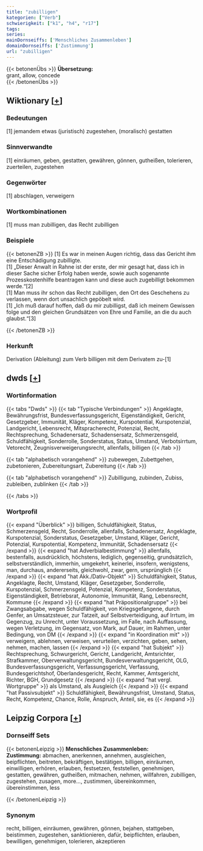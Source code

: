 ```yaml
---
title: "zubilligen"
kategorien: ["Verb"]
schwierigkeit: ["k1", "h4", "r17"]
tags:
series:
mainDornseiffs: ['Menschliches Zusammenleben']
domainDornseiffs: ['Zustimmung']
url: "zubilligen"
---
```


{{< betonenÜbs >}}
**Übersetzung:**  
grant, allow, concede  
{{< /betonenÜbs >}}

## Wiktionary [[+](https://de.wiktionary.org/wiki/zubilligen)]

### Bedeutungen
[1] jemandem etwas (juristisch) zugestehen, (moralisch) gestatten  

### Sinnverwandte
[1] einräumen, geben, gestatten, gewähren, gönnen, gutheißen, tolerieren, zuerteilen, zugestehen  

### Gegenwörter
[1] abschlagen, verweigern  

### Wortkombinationen
[1] muss man zubilligen, das Recht zubilligen  

### Beispiele
{{< betonenZB >}}
[1] Es war in meinen Augen richtig, dass das Gericht ihm eine Entschädigung zubilligte.  
[1] „Dieser Anwalt in Rahne ist der erste, der mir gesagt hat, dass ich in dieser Sache sicher Erfolg haben werde, sowie auch sogenannte Prozesskostenhilfe beantragen kann und diese auch zugebilligt bekommen werde.“[2]  
[1] Man muss ihr schon das Recht zubilligen, den Ort des Geschehens zu verlassen, wenn dort unsachlich gepöbelt wird.  
[1] „Ich muß darauf hoffen, daß du mir zubilligst, daß ich meinem Gewissen folge und den gleichen Grundsätzen von Ehre und Familie, an die du auch glaubst.“[3]  

{{< /betonenZB >}}
### Herkunft
Derivation (Ableitung) zum Verb billigen mit dem Derivatem zu-[1]  



## dwds [[+](https://www.dwds.de/wb/zubilligen)]

### Wortinformation
{{< tabs "Dwds" >}}
{{< tab "Typische Verbindungen" >}}
Angeklagte, Bewährungsfrist, Bundesverfassungsgericht, Eigenständigkeit, Gericht, Gesetzgeber, Immunität, Kläger, Kompetenz, Kurspotential, Kurspotenzial, Landgericht, Lebensrecht, Mitspracherecht, Potenzial, Recht, Rechtsprechung, Schadenersatz, Schadensersatz, Schmerzensgeld, Schuldfähigkeit, Sonderrolle, Sonderstatus, Status, Umstand, Verbotsirrtum, Vetorecht, Zeugnisverweigerungsrecht, allenfalls, billigen
{{< /tab >}}

{{< tab "alphabetisch vorangehend" >}}
zubewegen, Zubettgehen, zubetonieren, Zubereitungsart, Zubereitung
{{< /tab >}}

{{< tab "alphabetisch vorangehend" >}}
Zubilligung, zubinden, Zubiss, zubleiben, zublinken
{{< /tab >}}

{{< /tabs >}}

### Wortprofil
{{< expand "Überblick" >}} billigen, Schuldfähigkeit, Status, Schmerzensgeld, Recht, Sonderrolle, allenfalls, Schadenersatz, Angeklagte, Kurspotenzial, Sonderstatus, Gesetzgeber, Umstand, Kläger, Gericht, Potenzial, Kurspotential, Kompetenz, Immunität, Schadensersatz {{< /expand >}}
{{< expand "hat Adverbialbestimmung" >}} allenfalls, bestenfalls, ausdrücklich, höchstens, lediglich, gegenseitig, grundsätzlich, selbstverständlich, immerhin, umgekehrt, keinerlei, insofern, wenigstens, man, durchaus, andererseits, gleichwohl, zwar, gern, ursprünglich {{< /expand >}}
{{< expand "hat Akk./Dativ-Objekt" >}} Schuldfähigkeit, Status, Angeklagte, Recht, Umstand, Kläger, Gesetzgeber, Sonderrolle, Kurspotenzial, Schmerzensgeld, Potenzial, Kompetenz, Sonderstatus, Eigenständigkeit, Betriebsrat, Autonomie, Immunität, Rang, Lebensrecht, Kommune {{< /expand >}}
{{< expand "hat Präpositionalgruppe" >}} bei Zwangsabgabe, wegen Schuldfähigkeit, von Kriegsgefangene, durch Genfer, an Umsatzsteuer, zur Tatzeit, auf Selbstverteidigung, auf Irrtum, im Gegenzug, zu Unrecht, unter Voraussetzung, im Falle, nach Auffassung, wegen Verletzung, im Gegensatz, von Mark, auf Dauer, im Rahmen, unter Bedingung, von DM {{< /expand >}}
{{< expand "in Koordination mit" >}} verweigern, ablehnen, verweisen, verurteilen, verzichten, geben, sehen, nehmen, machen, lassen {{< /expand >}}
{{< expand "hat Subjekt" >}} Rechtsprechung, Schwurgericht, Gericht, Landgericht, Amtsrichter, Strafkammer, Oberverwaltungsgericht, Bundesverwaltungsgericht, OLG, Bundesverfassungsgericht, Verfassungsgericht, Verfassung, Bundesgerichtshof, Oberlandesgericht, Recht, Kammer, Amtsgericht, Richter, BGH, Grundgesetz {{< /expand >}}
{{< expand "hat vergl. Wortgruppe" >}} als Umstand, als Ausgleich {{< /expand >}}
{{< expand "hat Passivsubjekt" >}} Schuldfähigkeit, Bewährungsfrist, Umstand, Status, Recht, Kompetenz, Chance, Rolle, Anspruch, Anteil, sie, es {{< /expand >}}

## Leipzig Corpora [[+](https://corpora.uni-leipzig.de/en/res?word=zubilligen&corpusId=deu_newscrawl-public_2018)]

### Dornseiff Sets
{{< betonenLeipzig >}}
**Menschliches Zusammenleben:**  
**Zustimmung:** abmachen, anerkennen, annehmen, ausgleichen, beipflichten, beitreten, bekräftigen, bestätigen, billigen, einräumen, einwilligen, erhören, erlauben, festsetzen, feststellen, genehmigen, gestatten, gewähren, gutheißen, mitmachen, nehmen, willfahren, zubilligen, zugestehen, zusagen, more..., zustimmen, übereinkommen, übereinstimmen, less  

{{< /betonenLeipzig >}}

### Synonym
recht, billigen, einräumen, gewähren, gönnen, bejahen, stattgeben, beistimmen, zugestehen, sanktionieren, dafür, beipflichten, erlauben, bewilligen, genehmigen, tolerieren, akzeptieren

